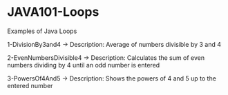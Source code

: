 # JAVA101-Loops
Examples of Java Loops

1-DivisionBy3and4 -> Description: Average of numbers divisible by 3 and 4

2-EvenNumbersDivisible4 -> Description: Calculates the sum of even numbers dividing by 4 until an odd number is entered

3-PowersOf4And5 -> Description: Shows the powers of 4 and 5 up to the entered number
